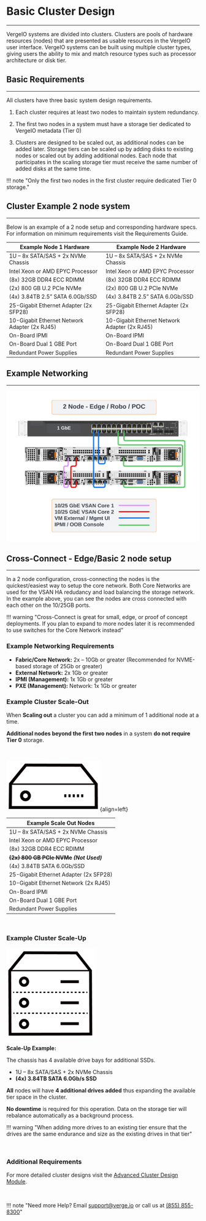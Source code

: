 # Basic Cluster Design
***
VergeIO systems are divided into clusters. Clusters are pools of hardware resources (nodes) that are presented as usable resources in the VergeIO user interface. VergeIO systems can be built using multiple cluster types, giving users the ability to mix and match resource types such as processor architecture or disk tier.

## Basic Requirements
***
All clusters have three basic system design requirements.

1. Each cluster requires at least two nodes to maintain system redundancy.
2. The first two nodes in a system must have a storage tier dedicated to VergeIO metadata (Tier 0)

3. Clusters are designed to be scaled out, as additional nodes can be added later.
Storage tiers can be scaled up by adding disks to existing nodes or scaled out by adding additional nodes. Each node that participates in the scaling storage tier must receive the same number of added disks at the same time.

!!! note "Only the first two nodes in the first cluster require dedicated Tier 0 storage."

## Cluster Example 2 node system
***
Below is an example of a 2 node setup and corresponding hardware specs. For information on minimum requirements visit the Requirements Guide.

| Example Node 1 Hardware | Example Node 2 Hardware |
|------------------------|------------------------|
| 1U – 8x SATA/SAS + 2x NVMe Chassis | 1U – 8x SATA/SAS + 2x NVMe Chassis |
| Intel Xeon or AMD EPYC Processor | Intel Xeon or AMD EPYC Processor |
| (8x) 32GB DDR4 ECC RDIMM | (8x) 32GB DDR4 ECC RDIMM |
| (2x) 800 GB U.2 PCIe NVMe | (2x) 800 GB U.2 PCIe NVMe |
| (4x) 3.84TB 2.5” SATA 6.0Gb/SSD | (4x) 3.84TB 2.5” SATA 6.0Gb/SSD |
| 25-Gigabit Ethernet Adapter (2x SFP28) | 25-Gigabit Ethernet Adapter (2x SFP28) |
| 10-Gigabit Ethernet Network Adapter (2x RJ45) | 10-Gigabit Ethernet Network Adapter (2x RJ45) |
| On-Board IPMI | On-Board IPMI |
| On-Board Dual 1 GBE Port | On-Board Dual 1 GBE Port |
| Redundant Power Supplies | Redundant Power Supplies |

## Example Networking
***

![Image title](../assets/2nodeexample.png)


## Cross-Connect - Edge/Basic 2 node setup
***
In a 2 node configuration, cross-connecting the nodes is the quickest/easiest way to setup the core network. Both Core Networks are used for the VSAN HA redudancy and load balancing the storage network. In the example above, you can see the nodes are cross connected with each other on the 10/25GB ports.

!!! warning "Cross-Connect is great for small, edge, or proof of concept deployments. If you plan to expand to more nodes later it is recommended to use switches for the Core Network instead"

### Example Networking Requirements

- **Fabric/Core Network:** 2x – 10Gb or greater (Recommended for NVME-based storage of 25Gb or greater)
- **External Network:** 2x 1Gb or greater
- **IPMI (Management):** 1x 1Gb or greater
- **PXE (Management):** Network: 1x 1Gb or greater

### Example Cluster Scale-Out 

When **Scaling out** a cluster you can add a minimum of 1 additional node at a time.


**Additional nodes beyond the first two nodes** in a system **do not require Tier 0** storage.

<br>


![VergeIO Cluster Example](../assets/1u.png){align=left}

| **Example Scale Out Nodes** |
|------------------------|
| 1U – 8x SATA/SAS + 2x NVMe Chassis |
| Intel Xeon or AMD EPYC Processor |
| (8x) 32GB DDR4 ECC RDIMM |
| ~~**(2x) 800 GB PCIe NVMe**~~ ***(Not Used)*** |
| (4x) 3.84TB SATA 6.0Gb/SSD |
| 25-Gigabit Ethernet Adapter (2x SFP28) |
| 10-Gigabit Ethernet Network (2x RJ45) |
| On-Board IPMI |
| On-Board Dual 1 GBE Port |
| Redundant Power Supplies |

<br>


### Example Cluster Scale-Up
![VergeIO Cluster Example](../assets/3.png)

**Scale-Up Example:**

The chassis has 4 available drive bays for additional SSDs.

-   1U – 8x SATA/SAS + 2x NVMe Chassis
-   **(4x) 3.84TB SATA 6.0Gb/s SSD**

**All** nodes will have **4 additional drives added** thus expanding the available tier space in the cluster.

**No downtime** is required for this operation. Data on the storage tier will rebalance automatically as a background process.

!!! warning "When adding more drives to an existing tier ensure that the drives are the same endurance and size as the existing drives in that tier"

<br>

### Additional Requirements
For more detailed cluster designs visit the [Advanced Cluster Design Module](advanced-cluster-design.md).

<br>

!!! note "Need more Help? Email <a href="mailto:support@verge.io?subject=Support Inquiry" target="_blank" rel="noopener noreferrer">support@verge.io</a> or call us at <a href="tel:+855-855-8300">(855) 855-8300</a>"
